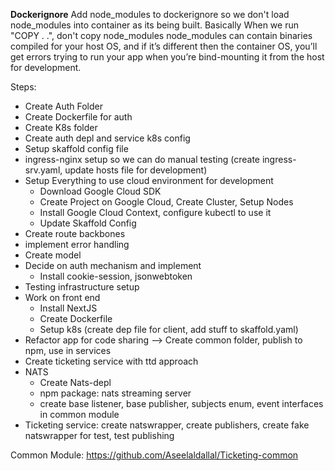**Dockerignore**
Add node_modules to dockerignore so we don't load node_modules into container as its being built. Basically When we run "COPY . .", don't copy node_modules
node_modules can contain binaries compiled for your host OS, and if it’s different then the container OS, you’ll get errors trying to run your app when you’re bind-mounting it from the host for development.

Steps:

- Create Auth Folder
- Create Dockerfile for auth
- Create K8s folder
- Create auth depl and service k8s config
- Setup skaffold config file
- ingress-nginx setup so we can do manual testing (create ingress-srv.yaml, update hosts file for development)
- Setup Everything to use cloud environment for development
  - Download Google Cloud SDK
  - Create Project on Google Cloud, Create Cluster, Setup Nodes
  - Install Google Cloud Context, configure kubectl to use it
  - Update Skaffold Config
- Create route backbones
- implement error handling
- Create model
- Decide on auth mechanism and implement
  - Install cookie-session, jsonwebtoken
- Testing infrastructure setup
- Work on front end
  - Install NextJS
  - Create Dockerfile
  - Setup k8s (create dep file for client, add stuff to skaffold.yaml)
- Refactor app for code sharing --> Create common folder, publish to npm, use in services
- Create ticketing service with ttd approach
- NATS
  - Create Nats-depl
  - npm package: nats streaming server
  - create base listener, base publisher, subjects enum, event interfaces in common module
- Ticketing service: create natswrapper, create publishers, create fake natswrapper for test, test publishing

Common Module: https://github.com/Aseelaldallal/Ticketing-common
